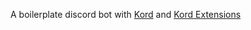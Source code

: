 A boilerplate discord bot with [Kord](https://github.com/kordlib/kord) and [Kord Extensions](https://github.com/Kord-Extensions/kord-extensions)
